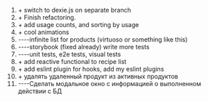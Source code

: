 1. \+ switch to dexie.js on separate branch
2. \+ Finish refactoring.
3. \+ add usage counts, and sorting by usage
4. \+ cool animations
5. ----infinite list for products (virtuoso or something like this)
6. ----storybook (fixed already) write more tests
7. ----unit tests, e2e tests, visual tests
8. \+ add reactive functional to recipe list
9. \+ add eslint plugin for hooks, add my eslint plugins
10. \+ удалять удаленный продукт из активных продуктов
11. ----Сделать модальное окно с информацией о выполненном действии с БД
